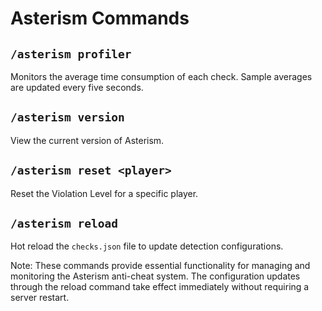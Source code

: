# Asterism Commands

## `/asterism profiler`
Monitors the average time consumption of each check. Sample averages are updated every five seconds.

## `/asterism version`
View the current version of Asterism.

## `/asterism reset <player>`
Reset the Violation Level for a specific player.

## `/asterism reload`
Hot reload the `checks.json` file to update detection configurations.

Note: These commands provide essential functionality for managing and monitoring the Asterism anti-cheat system. The configuration updates through the reload command take effect immediately without requiring a server restart.